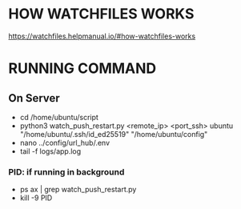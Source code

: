 # HOW WATCHFILES WORKS
https://watchfiles.helpmanual.io/#how-watchfiles-works


# RUNNING COMMAND
## On Server
- cd /home/ubuntu/script
- python3 watch_push_restart.py <remote_ip> <port_ssh> ubuntu "/home/ubuntu/.ssh/id_ed25519" "/home/ubuntu/config"
- nano ../config/url_hub/.env
- tail -f logs/app.log
### PID: if running in background
- ps ax | grep watch_push_restart.py
- kill -9 PID
